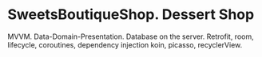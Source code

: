 # SweetsBoutiqueShop. Dessert Shop
MVVM. Data-Domain-Presentation. Database on the server. Retrofit, room, lifecycle, coroutines,  dependency injection koin, picasso, recyclerView.
